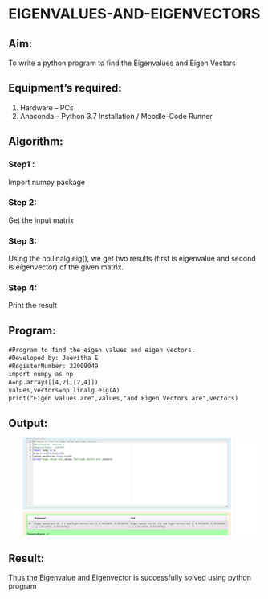 # EIGENVALUES-AND-EIGENVECTORS

## Aim:

To write a python program to find the Eigenvalues and Eigen Vectors

## Equipment’s required:

1. 	Hardware – PCs
2. 	Anaconda – Python 3.7 Installation / Moodle-Code Runner

## Algorithm:

### Step1 : 
Import numpy package

### Step 2: 
Get the input matrix

### Step 3: 
Using the np.linalg.eig(),  we get two results (first is eigenvalue and second is eigenvector) of the given matrix.

### Step 4: 
Print the result

## Program:
```
#Program to find the eigen values and eigen vectors.
#Developed by: Jeevitha E
#RegisterNumber: 22009049
import numpy as np
A=np.array([[4,2],[2,4]])
values,vectors=np.linalg.eig(A)
print("Eigen values are",values,"and Eigen Vectors are",vectors)
```

## Output:
![](./eigen%20value.png)

## Result:
Thus the Eigenvalue and Eigenvector is successfully solved using python program
